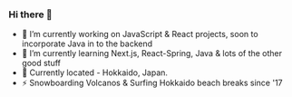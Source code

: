 ### Hi there 👋

- 🔭 I’m currently working on JavaScript & React projects, soon to incorporate Java in to the backend
- 🌱 I’m currently learning Next.js, React-Spring, Java & lots of the other good stuff
- 📍 Currently located - Hokkaido, Japan.
-  ⚡ Snowboarding Volcanos & Surfing Hokkaido beach breaks since '17




<!--
**j-rob16/j-rob16** is a ✨ _special_ ✨ repository because its `README.md` (this file) appears on your GitHub profile.

Here are some ideas to get you started:

- 👯 I’m looking to collaborate on ...
- 🤔 I’m looking for help with ...
- 💬 Ask me about ...
- 📫 How to reach me: ...
- 😄 Pronouns: ...
-->
